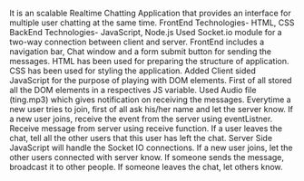 It is an scalable Realtime Chatting Application that provides an interface for multiple user chatting at the same time.
FrontEnd Technologies- HTML, CSS
BackEnd Technologies- JavaScript, Node.js
Used Socket.io module for a two-way connection between client and server.
FrontEnd includes a navigation bar, Chat window and a form submit button for sending the messages.
HTML has been used for preparing the structure of application.
CSS has been used for styling the application.
Added Client sided JavaScript for the purpose of playing with DOM elements.
First of all stored all the DOM elements in a respectives JS variable.
Used Audio file (ting.mp3) which gives notification on receiving the messages.
Everytime a new user tries to join, first of all ask his/her name and let the server know.
If a new user joins, receive the event from the server using eventListner.
Receive message from server using receive function.
If a user leaves the chat, tell all the other users that this user has left the chat.
Server Side JavaScript will handle the Socket IO connections.
If a new user joins, let the other users connected with server know.
If someone sends the message, broadcast it to other people.
If someone leaves the chat, let others know.
